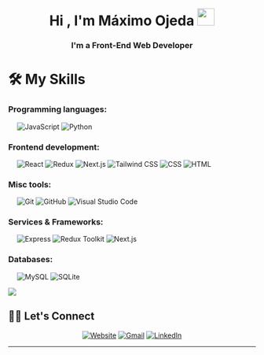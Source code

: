 <h1 align="center"><b>Hi , I'm Máximo Ojeda </b><img src="https://media.giphy.com/media/hvRJCLFzcasrR4ia7z/giphy.gif" width="35"></h1>

<h3 align="center">I'm a Front-End Web Developer</h3>

# 🛠️ My Skills

### Programming languages:
&emsp;
<img src="https://img.shields.io/badge/-JavaScript-000?style=flat&logo=JavaScript" alt="JavaScript" class="h-10">
<img src="https://img.shields.io/badge/-Python-000?style=flat&logo=Python" alt="Python" class="h-10">

### Frontend development:
&emsp;
<img src="https://img.shields.io/badge/-React-000?style=flat&logo=React" alt="React" class="h-10">
<img src="https://img.shields.io/badge/-Redux-000?style=flat&logo=Redux" alt="Redux" class="h-10">
<img src="https://img.shields.io/badge/-Next.js-000?style=flat&logo=Next.js" alt="Next.js" class="h-10">
<img src="https://img.shields.io/badge/-Tailwind%20CSS-000?style=flat&logo=tailwindcss" alt="Tailwind CSS" class="h-10">
<img src="https://img.shields.io/badge/-CSS-000?style=flat&logo=CSS3" alt="CSS" class="h-10">
<img src="https://img.shields.io/badge/-HTML-000?style=flat&logo=HTML5" alt="HTML" class="h-10">

### Misc tools:
&emsp;
<img src="https://img.shields.io/badge/-Git-000?style=flat&logo=Git" alt="Git" class="h-10">
<img src="https://img.shields.io/badge/-GitHub-000?style=flat&logo=GitHub" alt="GitHub" class="h-10">
<img src="https://img.shields.io/badge/-VS%20Code-000?style=flat&logo=visual-studio-code" alt="Visual Studio Code" class="h-10">

### Services & Frameworks:
&emsp;
<img src="https://img.shields.io/badge/-Express-000?style=flat&logo=express" alt="Express" class="h-10">
<img src="https://img.shields.io/badge/-Redux%20Toolkit-000?style=flat&logo=redux" alt="Redux Toolkit" class="h-10">
<img src="https://img.shields.io/badge/-Next.js-000?style=flat&logo=next.js" alt="Next.js" class="h-10">

### Databases:
&emsp;
<img src="https://img.shields.io/badge/-MySQL-000?style=flat&logo=mysql" alt="MySQL" class="h-10">
<img src="https://img.shields.io/badge/-SQLite-000?style=flat&logo=sqlite" alt="SQLite" class="h-10">

<a href="https://www.youtube.com/watch?v=dQw4w9WgXcQ"><img src="https://user-images.githubusercontent.com/73097560/115834477-dbab4500-a447-11eb-908a-139a6edaec5c.gif"></a>


## 🙋‍♀️ Let's Connect
<p align="center">
  <a href="https://portfolio-website-o3xw.onrender.com](https://front-end-portfolio-maximo-ojeda.onrender.com"><img src="https://img.icons8.com/bubbles/50/000000/web.png" alt="Website"/></a>
	<a href="mailto:us3rnamew0rk18@gmail.com"><img src="https://img.icons8.com/bubbles/50/000000/gmail.png" alt="Gmail"/></a>
	<a href="https://www.linkedin.com/in/us3r0jeda6161"><img src="https://img.icons8.com/bubbles/50/000000/linkedin.png" alt="LinkedIn"/></a>

	
</p>

<hr/>


